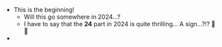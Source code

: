 - This is the beginning!
	- Will this go somewhere in 2024...?
	- I have to say that the **24** part in 2024 is quite thrilling... A sign...?!? 🫠 🤪
-